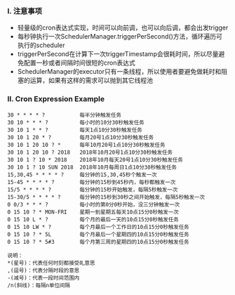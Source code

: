 ### Ⅰ. 注意事项

- 轻量级的cron表达式实现，时间可以向前调，也可以向后调，都会出发trigger
- 每秒钟执行一次SchedulerManager.triggerPerSecond()方法，循环遍历可执行的scheduler
- triggerPerSecond在计算下一次triggerTimestamp会很耗时间，所以尽量避免配置一秒或者间隔时间很短的cron表达式
- SchedulerManager的executor只有一条线程，所以使用者要避免做耗时和阻塞的运算，如果有这样的需求可以抛到其它线程池

### Ⅱ. Cron Expression Example

```
30 * * * * ?           每半分钟触发任务
30 10 * * * ?          每小时的10分30秒触发任务
30 10 1 * * ?          每天1点10分30秒触发任务
30 10 1 20 * ?         每月20号1点10分30秒触发任务
30 10 1 20 10 ? *      每年10月20号1点10分30秒触发任务
30 10 1 20 10 ? 2018   2018年10月20号1点10分30秒触发任务
30 10 1 ? 10 * 2018    2018年10月每天20号1点10分30秒触发任务
30 10 1 ? 10 SUN 2018  2018年10月每周日1点10分30秒触发任务
15,30,45 * * * * ?     每分钟的15,30,45秒个触发一次
15-45 * * * * ?        每分钟的15秒到45秒内，每秒都触发一次
15/5 * * * * ?         每分钟的15秒开始触发，每隔5秒触发一次
15-30/5 * * * * ?      每分钟的15秒到30秒之间开始触发，每隔5秒触发一次
0 0/3 * * * ?          每小时的第0分0秒开始，没三分钟触发一次
0 15 10 ? * MON-FRI    星期一到星期五每天10点15分0秒触发一次
0 15 10 L * ?          每个月的最后一天的10点15分0秒触发任务
0 15 10 LW * ?         每个月最后一个工作日的10点15分0秒触发任务
0 15 10 ? * 5L         每个月最后一个星期四的10点15分0秒触发任务
0 15 10 ? * 5#3        每个月第三周的星期四的10点15分0秒触发任务

说明：
*(星号)：代表任何时刻都接受癿意思
,(逗号)：代表分隔时段的意思
-(减号)：代表一段时间范围内
/n(斜线)：每隔n单位间隔
```

